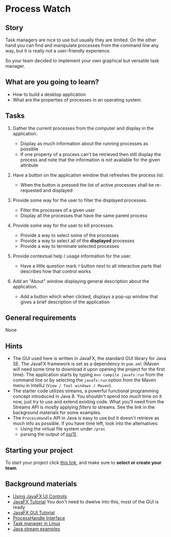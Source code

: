 # Process Watch

## Story

Task managers are nice to use but usually they are limited.
On the other hand you can find and manipulate processes from the command line any way,
but it is really not a user-friendly experience.

So your team decided to implement your own graphical but versatile task manager.

## What are you going to learn?

- How to build a desktop application
- What are the properties of processes in an operating system.

## Tasks

1. Gather the current processes from the computer and display in the application.
    - Display as much information about the running processes as possible
    - If one property of a process can't be retrieved then still display the process and note that the information is not available for the given attribute

2. Have a button on the application window that refreshes the process list.
    - When the button is pressed the list of active processes shall be re-requested and displayed

3. Provide some way for the user to filter the displayed processes.
    - Filter the processes of a given user
    - Display all the processes that have the same parent process

4. Provide some way for the user to kill processes.
    - Provide a way to select some of the processes
    - Provide a way to select all of the **displayed** processes
    - Provide a way to terminate selected processes

5. Provide contextual help / usage information for the user.
    - Have a little question mark `?` button next to all interactive parts that describes how that control works

6. Add an "About" window displaying general description about the application.
    - Add a button which when clicked, displays a pop-up window that gives a brief description of the application

## General requirements

None

## Hints

- The GUI used here is written in JavaFX, the standard GUI library for Java SE.
  The JavaFX framework is set as a dependency in `pom.xml` (Maven will need
  some time to download it upon opening the project for the first time).
  The application starts by typing `mvn compile javafx:run` from the command line
  or by selecting the `javafx:run` option from the Maven menu in IntelliJ
  (`View / Tool windows / Maven`).
- The starter code utilizes streams, a powerful functional programming concept
  introduced in Java 8. You shouldn't spend _too much_ time on it now,
  just try to use and extend existing code. What you'll need from the
  Streams API is mostly applying _filters_ to streams. See the link
  in the background materials for some examples.
- The `ProcessHandle` API in Java is easy to use but it doesn't retrieve as much
  info as possible. If you have time left, look into the alternatives:
    - Using the virtual file system under `/proc`
    - parsing the output of [ps(1)](https://linux.die.net/man/1/ps).

## Starting your project

To start your project click [this link](https://journey.code.cool/v2/project/team/blueprint/process-watch/java), and make sure to **select or create your team**.

## Background materials

- <i class="far fa-exclamation"></i> [Using JavaFX UI Controls](https://docs.oracle.com/javafx/2/ui_controls/jfxpub-ui_controls.htm)
- <i class="far fa-exclamation"></i> [JavaFX Tutorial](http://tutorials.jenkov.com/javafx/index.html) You don't need to dwelve into this, most of the GUI is ready
- <i class="far fa-video"></i> [JavaFX GUI Tutorial](https://www.youtube.com/watch?v=FLkOX4Eez6o&list=PL6gx4Cwl9DGBzfXLWLSYVy8EbTdpGbUIG)
- <i class="far fa-exclamation"></i> [ProcessHandle Interface](https://docs.oracle.com/en/java/javase/11/docs/api/java.base/java/lang/ProcessHandle.html)
- <i class="far fa-exclamation"></i> <i class="far fa-video"></i> [Task manager in Linux](https://www.youtube.com/watch?v=qScLRKeLeaQ)
- <i class="far fa-exclamation"></i> [Java stream examples](https://www.baeldung.com/java-stream-filter-lambda)
